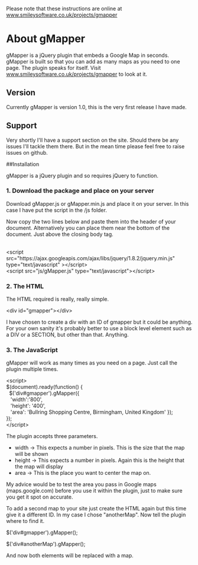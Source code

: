 Please note that these instructions are online at www.smileysoftware.co.uk/projects/gmapper

# About gMapper

gMapper is a jQuery plugin that embeds a Google Map in seconds. gMapper is built so that you can add as many maps as you need to one page.
The plugin speaks for itself. Visit www.smileysoftware.co.uk/projects/gmapper to look at it. 

## Version
Currently gMapper is version 1.0, this is the very first release I have made.

## Support
Very shortly I'll have a support section on the site. Should there be any issues I'll tackle them there. But in the mean time please feel free to raise issues on github.


##Installation

gMapper is a jQuery plugin and so requires jQuery to function.

### 1. Download the package and place on your server
Download gMapper.js or gMapper.min.js and place it on your server. 
In this case I have put the script in the /js folder.

Now copy the two lines below and paste them into the header of your document. Alternatively you can place them near the bottom of the document. Just above the closing body tag.

<br/>
&lt;script src="https://ajax.googleapis.com/ajax/libs/jquery/1.8.2/jquery.min.js" type="text/javascript" &gt;&lt;/script&gt;
<br/>
&lt;script src="js/gMapper.js" type="text/javascript"&gt;&lt;/script&gt;
						
### 2. The HTML
The HTML required is really, really simple. 

&lt;div id="gmapper"&gt;&lt;/div&gt;

I have chosen to create a div with an ID of gmapper but it could be anything. For your own sanity it's probably better to use a block level element such as a DIV or a SECTION, but other than that. Anything.


### 3. The JavaScript
gMapper will work as many times as you need on a page. Just call the plugin multiple times.

&lt;script&gt;<br/>
$(document).ready(function() {<br/>
&nbsp;&nbsp;$('div#gmapper').gMapper({<br/>
&nbsp;&nbsp;&nbsp;'width':'800',<br/>
&nbsp;&nbsp;&nbsp;'height': '400',<br/>
&nbsp;&nbsp;&nbsp;'area': 'Bullring Shopping Centre, Birmingham, United Kingdom'
				});<br/>}); 
<br/>&lt;/script&gt;<br/>

The plugin accepts three parameters.<br/>
* width -> This expects a number in pixels. This is the size that the map will be shown
* height -> This expects a number in pixels. Again this is the height that the map will display
* area -> This is the place you want to center the map on.

My advice would be to test the area you pass in Google maps (maps.google.com) before you use it within the plugin, just to make sure you get it spot on accurate.

To add a second map to your site just create the HTML again but this time give it a different ID. In my case I chose "anotherMap". Now tell the plugin where to find it.

$('div#gmapper').gMapper();

$('div#anotherMap').gMapper();								
						
And now both elements will be replaced with a map.
